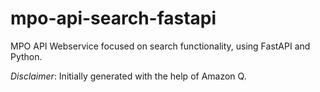 # mpo-api-search-fastapi
MPO API Webservice focused on search functionality, using FastAPI and Python.

*Disclaimer*: Initially generated with the help of Amazon Q.
